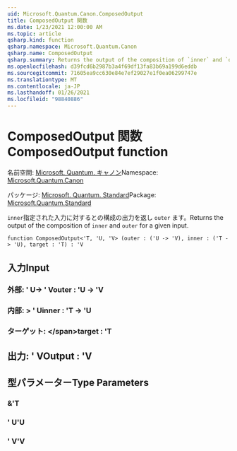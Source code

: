 ```yaml
---
uid: Microsoft.Quantum.Canon.ComposedOutput
title: ComposedOutput 関数
ms.date: 1/23/2021 12:00:00 AM
ms.topic: article
qsharp.kind: function
qsharp.namespace: Microsoft.Quantum.Canon
qsharp.name: ComposedOutput
qsharp.summary: Returns the output of the composition of `inner` and `outer` for a given input.
ms.openlocfilehash: d39fcd6b2987b3a4f69df13fa83b69a199d6eddb
ms.sourcegitcommit: 71605ea9cc630e84e7ef29027e1f0ea06299747e
ms.translationtype: MT
ms.contentlocale: ja-JP
ms.lasthandoff: 01/26/2021
ms.locfileid: "98840886"
---
```

# <a name="composedoutput-function"></a><span data-ttu-id="a3dde-102">ComposedOutput 関数</span><span class="sxs-lookup"><span data-stu-id="a3dde-102">ComposedOutput function</span></span>

<span data-ttu-id="a3dde-103">名前空間: [Microsoft. Quantum. キャノン](xref:Microsoft.Quantum.Canon)</span><span class="sxs-lookup"><span data-stu-id="a3dde-103">Namespace: [Microsoft.Quantum.Canon](xref:Microsoft.Quantum.Canon)</span></span>

<span data-ttu-id="a3dde-104">パッケージ: [Microsoft. Quantum. Standard](https://nuget.org/packages/Microsoft.Quantum.Standard)</span><span class="sxs-lookup"><span data-stu-id="a3dde-104">Package: [Microsoft.Quantum.Standard](https://nuget.org/packages/Microsoft.Quantum.Standard)</span></span>


<span data-ttu-id="a3dde-105">`inner`指定された入力に対するとの構成の出力を返し `outer` ます。</span><span class="sxs-lookup"><span data-stu-id="a3dde-105">Returns the output of the composition of `inner` and `outer` for a given input.</span></span>

```qsharp
function ComposedOutput<'T, 'U, 'V> (outer : ('U -> 'V), inner : ('T -> 'U), target : 'T) : 'V
```


## <a name="input"></a><span data-ttu-id="a3dde-106">入力</span><span class="sxs-lookup"><span data-stu-id="a3dde-106">Input</span></span>

### <a name="outer--u---v"></a><span data-ttu-id="a3dde-107">外部: ' U-> ' V</span><span class="sxs-lookup"><span data-stu-id="a3dde-107">outer : 'U -> 'V</span></span>




### <a name="inner--t---u"></a><span data-ttu-id="a3dde-108">内部: > ' U</span><span class="sxs-lookup"><span data-stu-id="a3dde-108">inner : 'T -> 'U</span></span>




### <a name="target--t"></a><span data-ttu-id="a3dde-109">ターゲット: \</span><span class="sxs-lookup"><span data-stu-id="a3dde-109">target : 'T</span></span>





## <a name="output--v"></a><span data-ttu-id="a3dde-110">出力: ' V</span><span class="sxs-lookup"><span data-stu-id="a3dde-110">Output : 'V</span></span>



## <a name="type-parameters"></a><span data-ttu-id="a3dde-111">型パラメーター</span><span class="sxs-lookup"><span data-stu-id="a3dde-111">Type Parameters</span></span>

### <a name="t"></a><span data-ttu-id="a3dde-112">&</span><span class="sxs-lookup"><span data-stu-id="a3dde-112">'T</span></span>


### <a name="u"></a><span data-ttu-id="a3dde-113">' U</span><span class="sxs-lookup"><span data-stu-id="a3dde-113">'U</span></span>


### <a name="v"></a><span data-ttu-id="a3dde-114">' V</span><span class="sxs-lookup"><span data-stu-id="a3dde-114">'V</span></span>

